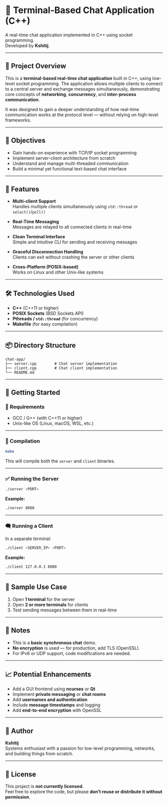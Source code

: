 # 💬 Terminal-Based Chat Application (C++)

A real-time chat application implemented in C++ using socket programming.  
Developed by **Kshitij**.

---

## 📝 Project Overview

This is a **terminal-based real-time chat application** built in C++, using low-level socket programming. The application allows multiple clients to connect to a central server and exchange messages simultaneously, demonstrating core concepts of **networking**, **concurrency**, and **inter-process communication**.

It was designed to gain a deeper understanding of how real-time communication works at the protocol level — without relying on high-level frameworks.

---

## 🎯 Objectives

- Gain hands-on experience with TCP/IP socket programming  
- Implement server-client architecture from scratch  
- Understand and manage multi-threaded communication  
- Build a minimal yet functional text-based chat interface  

---

## 🧱 Features

- **Multi-client Support**  
  Handles multiple clients simultaneously using `std::thread` or `select()`/`poll()`  

- **Real-Time Messaging**  
  Messages are relayed to all connected clients in real-time  

- **Clean Terminal Interface**  
  Simple and intuitive CLI for sending and receiving messages  

- **Graceful Disconnection Handling**  
  Clients can exit without crashing the server or other clients  

- **Cross-Platform (POSIX-based)**  
  Works on Linux and other Unix-like systems  

---

## 🛠️ Technologies Used

- **C++** (C++11 or higher)  
- **POSIX Sockets** (BSD Sockets API)  
- **Pthreads / `std::thread`** (for concurrency)  
- **Makefile** (for easy compilation)  

---

## 📦 Directory Structure

```
chat-app/
├── server.cpp        # Chat server implementation
├── client.cpp        # Chat client implementation
└── README.md
```

---

## 🚀 Getting Started

### 🧰 Requirements

- GCC / G++ (with C++11 or higher)  
- Unix-like OS (Linux, macOS, WSL, etc.)  

---

### 🔧 Compilation

```bash
make
```

This will compile both the `server` and `client` binaries.

---

### ✅ Running the Server

```bash
./server <PORT>
```

**Example:**

```bash
./server 8080
```

---

### 🗨️ Running a Client

In a separate terminal:

```bash
./client <SERVER_IP> <PORT>
```

**Example:**

```bash
./client 127.0.0.1 8080
```

---

## 🧪 Sample Use Case

1. Open **1 terminal** for the server  
2. Open **2 or more terminals** for clients  
3. Test sending messages between them in real-time  

---

## 🔐 Notes

- This is a **basic synchronous chat** demo.  
- **No encryption** is used — for production, add TLS (OpenSSL).  
- For IPv6 or UDP support, code modifications are needed.  

---

## 📈 Potential Enhancements

- Add a GUI frontend using **ncurses** or **Qt**  
- Implement **private messaging** or **chat rooms**  
- Add **usernames and authentication**  
- Include **message timestamps** and logging  
- Add **end-to-end encryption** with OpenSSL  

---

## 👤 Author

**Kshitij**  
Systems enthusiast with a passion for low-level programming, networks, and building things from scratch.

---

## 📃 License

This project is **not currently licensed**.  
Feel free to explore the code, but please **don’t reuse or distribute it without permission**.
